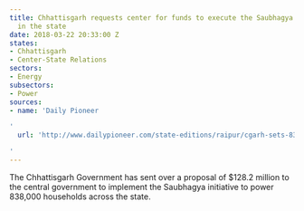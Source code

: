```yaml
---
title: Chhattisgarh requests center for funds to execute the Saubhagya initiative
  in the state
date: 2018-03-22 20:33:00 Z
states:
- Chhattisgarh
- Center-State Relations
sectors:
- Energy
subsectors:
- Power
sources:
- name: 'Daily Pioneer

'
  url: 'http://www.dailypioneer.com/state-editions/raipur/cgarh-sets-838l-domestic-power-connection-distribution-target.html

'
---
```


The Chhattisgarh Government has sent over a proposal of $128.2 million to the central government to implement the Saubhagya initiative to power 838,000 households across the state. 
